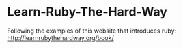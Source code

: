 # Learn-Ruby-The-Hard-Way
Following the examples of this website that introduces ruby: http://learnrubythehardway.org/book/
